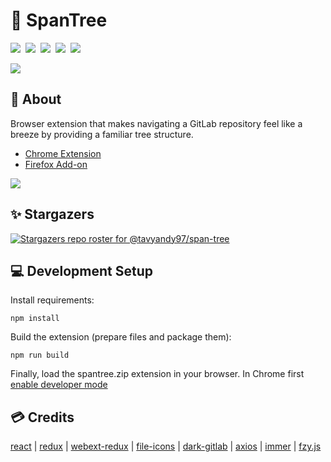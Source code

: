 # 🌳 SpanTree

[![](https://img.shields.io/github/stars/tavyandy97/span-tree?color=red&style=for-the-badge)](https://github.com/tavyandy97/span-tree)&nbsp;
[![](https://img.shields.io/chrome-web-store/users/gcjikeldobhnaglcoaejmdlmbienoocg?style=for-the-badge)](https://chrome.google.com/webstore/detail/spantree-gitlab-tree/gcjikeldobhnaglcoaejmdlmbienoocg)&nbsp;
[![](https://img.shields.io/chrome-web-store/v/gcjikeldobhnaglcoaejmdlmbienoocg?style=for-the-badge)](https://chrome.google.com/webstore/detail/spantree-gitlab-tree/gcjikeldobhnaglcoaejmdlmbienoocg)&nbsp;
[![](https://img.shields.io/amo/v/spantree-gitlab-tree?style=for-the-badge)](https://addons.mozilla.org/en-GB/firefox/addon/spantree-gitlab-tree/)&nbsp;
[![](https://img.shields.io/badge/Made%20With-React-%2340D8FC?color=dodgerblue&logo=react&style=for-the-badge)](https://reactjs.org/)

![](docs//banner.png)

## 📖 About

Browser extension that makes navigating a GitLab repository feel like a breeze by providing a familiar tree structure.<br>

- [Chrome Extension](https://chrome.google.com/webstore/detail/spantree-gitlab-tree/gcjikeldobhnaglcoaejmdlmbienoocg)<br>
- [Firefox Add-on](https://addons.mozilla.org/en-GB/firefox/addon/spantree-gitlab-tree)<br>

![](docs/demo.gif)

## ✨ Stargazers

[![Stargazers repo roster for @tavyandy97/span-tree](https://reporoster.com/stars/tavyandy97/span-tree)](https://github.com/tavyandy97/span-tree/stargazers)

## 💻 Development Setup

Install requirements:

```console
npm install
```

Build the extension (prepare files and package them):

```console
npm run build
```

Finally, load the spantree.zip extension in your browser. In Chrome first [enable developer mode][chrome-dev-mode]

## 💳 Credits

[react](https://github.com/facebook/react) | [redux](https://github.com/reduxjs/redux) | [webext-redux](https://github.com/tshaddix/webext-redux) | [file-icons](https://github.com/file-icons/atom) | [dark-gitlab](https://gitlab.com/vednoc/dark-gitlab) | [axios](https://github.com/axios/axios) | [immer](https://github.com/immerjs/immer) | [fzy.js](https://github.com/jhawthorn/fzy.js)

[chrome-dev-mode]: https://thoughtbot.com/blog/how-to-make-a-chrome-extension
